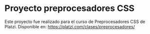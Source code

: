 # Proyecto preprocesadores CSS
Este proyecto fue realizado para el curso de Preprocesadores CSS de Platzi.
Disponible en: https://platzi.com/clases/preprocesadores/
